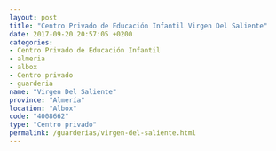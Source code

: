 ```yaml
---
layout: post
title: "Centro Privado de Educación Infantil Virgen Del Saliente"
date: 2017-09-20 20:57:05 +0200
categories:
- Centro Privado de Educación Infantil
- almeria
- albox
- Centro privado
- guarderia
name: "Virgen Del Saliente"
province: "Almería"
location: "Albox"
code: "4008662"
type: "Centro privado"
permalink: /guarderias/virgen-del-saliente.html
---
```

